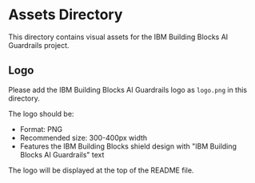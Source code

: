 # Assets Directory

This directory contains visual assets for the IBM Building Blocks AI Guardrails project.

## Logo

Please add the IBM Building Blocks AI Guardrails logo as `logo.png` in this directory.

The logo should be:
- Format: PNG
- Recommended size: 300-400px width
- Features the IBM Building Blocks shield design with "IBM Building Blocks AI Guardrails" text

The logo will be displayed at the top of the README file.